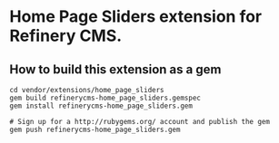 # Home Page Sliders extension for Refinery CMS.

## How to build this extension as a gem

    cd vendor/extensions/home_page_sliders
    gem build refinerycms-home_page_sliders.gemspec
    gem install refinerycms-home_page_sliders.gem

    # Sign up for a http://rubygems.org/ account and publish the gem
    gem push refinerycms-home_page_sliders.gem